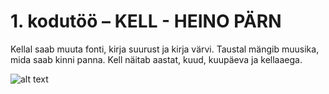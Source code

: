 # 1. kodutöö – KELL - HEINO PÄRN

Kellal saab muuta fonti, kirja suurust ja kirja värvi.
Taustal mängib muusika, mida saab kinni panna.
Kell näitab aastat, kuud, kuupäeva ja kellaaega.

![alt text](https://raw.githubusercontent.com/heinop2rn/1.ea-kodutoo-1/master/Kell2.jpg)

